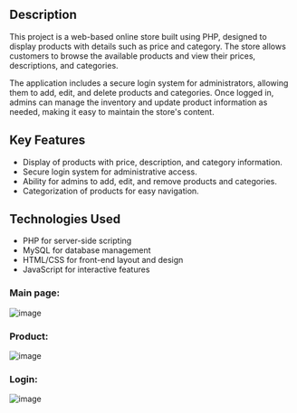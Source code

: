## Description
This project is a web-based online store built using PHP, designed to display products with details such as price and category. The store allows customers to browse the available products and view their prices, descriptions, and categories.

The application includes a secure login system for administrators, allowing them to add, edit, and delete products and categories. Once logged in, admins can manage the inventory and update product information as needed, making it easy to maintain the store's content.

## Key Features
- Display of products with price, description, and category information.
- Secure login system for administrative access.
- Ability for admins to add, edit, and remove products and categories.
- Categorization of products for easy navigation.

## Technologies Used
- PHP for server-side scripting
- MySQL for database management
- HTML/CSS for front-end layout and design
- JavaScript for interactive features

### Main page:
 ![image](https://github.com/user-attachments/assets/cd6f40bd-e4c5-45e0-8e86-b4b66a6f7971)

### Product:
![image](https://github.com/user-attachments/assets/87945f8b-e7bb-45d4-8a5c-d32b71c8f04b)

### Login:
  ![image](https://github.com/user-attachments/assets/19c84d5d-d302-4f80-b90a-bf8fade50ddd)

